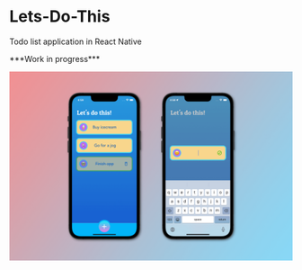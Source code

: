 # Lets-Do-This
Todo list application in React Native

\*\*\*Work in progress\*\*\*

![Screenshots](https://github.com/Amund-Ring/Lets-Do-It/blob/master/screenshot.png?raw=true)
